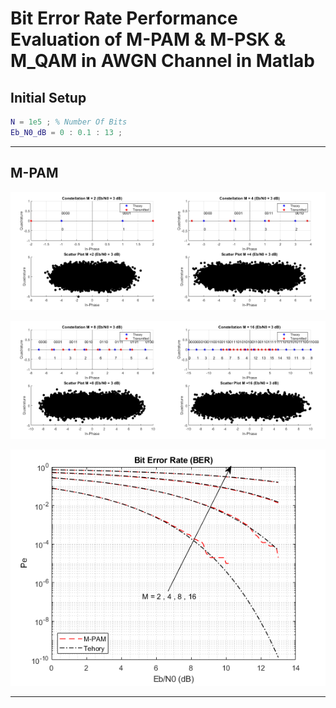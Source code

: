 # Bit Error Rate Performance Evaluation of M-PAM &amp; M-PSK &amp; M_QAM in AWGN Channel in Matlab

## Initial Setup
```matlab
N = 1e5 ; % Number Of Bits
Eb_N0_dB = 0 : 0.1 : 13 ;
```

---
## M-PAM

<p align="center">
  <img src="/images/M_PAM_1.png" width="50%" /><img src="/images/M_PAM_2.png" width="50%" /> 
</p>

<p align="center">
  <img src="/images/M_PAM_3.png" width="50%" /><img src="/images/M_PAM_4.png" width="50%" /> 
</p>

<p align="center">
  <img src="/images/M_PAM_5.png"/>
</p>

---



